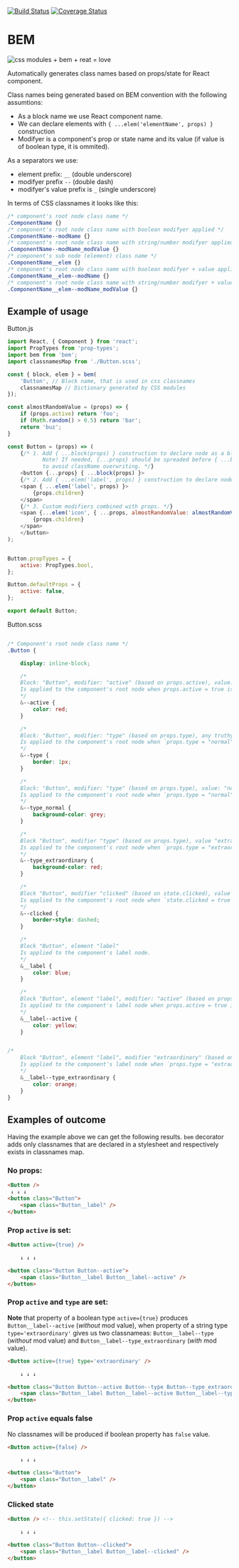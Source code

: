 [![Build Status](https://travis-ci.com/textkernel/bem.svg?branch=dev)](https://travis-ci.com/textkernel/bem) [![Coverage Status](https://coveralls.io/repos/github/textkernel/bem/badge.svg?branch=dev)](https://coveralls.io/github/textkernel/bem?branch=dev)

BEM
===

![css modules + bem + reat = love](./docs/logo.svg)

Automatically generates class names based on props/state for React component.

Class names being generated based on BEM convention with the following assumtions:
 * As a block name we use React component name.
 * We can declare elements with `{ ...elem('elementName', props) }` construction
 * Modifyer is a component's prop or state name and its value (if value is of boolean type, it is ommited).

As a separators we use:
* element prefix: `__` (double underscore)
* modifyer prefix `--` (double dash)
* modifyer's value prefix is `_` (single underscore)

In terms of CSS classnames it looks like this:
```css
/* component's root node class name */
.ComponentName {}
/* component's root node class name with boolean modifyer applied */
.ComponentName--modName {}
/* component's root node class name with string/number modifyer applied */
.ComponentName--modName_modValue {}
/* component's sub node (element) class name */
.ComponentName__elem {}
/* component's root node class name with boolean modifyer + value applied */
.ComponentName__elem--modName {}
/* component's root node class name with string/number modifyer + value applied */
.ComponentName__elem--modName_modValue {}
```

Example of usage
----------------

Button.js

```js
import React, { Component } from 'react';
import PropTypes from 'prop-types';
import bem from 'bem';
import classnamesMap from './Button.scss';

const { block, elem } = bem(
    'Button', // Block name, that is used in css classnames
    classnamesMap // Dictionary generated by CSS modules
});

const almostRandomValue = (props) => {
    if (props.active) return 'foo';
    if (Math.random() > 0.5) return 'bar';
    return 'buz';
}

const Button = (props) => (
    {/* 1. Add { ...block(props) } construction to declare node as a block
           Note! If needed, {...props} should be spreaded before { ...block(props) } in order
           to avoid className overwriting. */}
    <button {...props} { ...block(props) }>
    {/* 2. Add { ...elem('label', props) } construction to declare node as a label element. */}
    <span { ...elem('label', props) }>
        {props.children}
    </span>
    {/* 3. Custom modifiers combined with props. */}
    <span {...elem('icon', { ...props, almostRandomValue: almostRandomValue(props) }) }>
        {props.children}
    </span>
    </button>
);


Button.propTypes = {
    active: PropTypes.bool,
};

Button.defaultProps = {
    active: false,
};

export default Button;
```

Button.scss
```css

/* Component's root node class name */
.Button {

    display: inline-block;

    /*
    Block: "Button", modifier: "active" (based on props.active), value: true.
    Is applied to the component's root node when props.active = true is set.
    */
    &--active {
        color: red;
    }

    /*
    Block: "Button", modifier: "type" (based on props.type), any truthy value.
    Is applied to the component's root node when `props.type = "normal"` is set.
    */
    &--type {
        border: 1px;
    }

    /*
    Block: "Button", modifier: "type" (based on props.type), value: "normal".
    Is applied to the component's root node when `props.type = "normal"` is set.
    */
    &--type_normal {
        background-color: grey;
    }

    /*
    Block "Button", modifier "type" (based on props.type), value "extraordinary".
    Is applied to the component's root node when `props.type = "extraordinary"` is set.
    */
    &--type_extraordinary {
        background-color: red;
    }

    /*
    Block "Button", modifier "clicked" (based on state.clicked), value true.
    Is applied to the component's root node when `state.clicked = true` is set.
    */
    &--clicked {
        border-style: dashed;
    }

    /*
    Block "Button", element "label"
    Is applied to the component's label node.
    */
    &__label {
        color: blue;
    }

    /*
    Block "Button", element "label", modifier: "active" (based on props.active), value: true.
    Is applied to the component's label node when props.active = true is set.
    */
    &__label--active {
        color: yellow;
    }


/*
    Block "Button", element "label", modifier "extraordinary" (based on props.type), value "extraordinary".
    Is applied to the component's label node when `props.type = "extraordinary"` is set.
    */
    &__label--type_extraordinary {
        color: orange;
    }
}
```

Examples of outcome
-------------------

Having the example above we can get the following results.
`bem` decorator adds only classnames that are declared in a stylesheet and
respectively exists in classnames map.

### No props:
```html
<Button />
 ↓ ↓ ↓
<button class="Button">
    <span class="Button__label" />
</button>
```

### Prop `active` is set:

```html
<Button active={true} />

    ↓ ↓ ↓

<button class="Button Button--active">
    <span class="Button__label Button__label--active" />
</button>
```

### Prop `active` and `type` are set:

**Note** that property of a boolean type `active={true}` produces `Button__label--active` (*without* mod value), when property of a string type `type='extraordinary'` gives us two classnameas: `Button__label--type` (*without* mod value) and `Button__label--type_extraordinary` (*with* mod value).

```html
<Button active={true} type='extraordinary' />

    ↓ ↓ ↓

<button class="Button Button--active Button--type Button--type_extraordinary">
    <span class="Button__label Button__label--active Button__label--type Button__label--type_extraordinary" />
</button>
```

### Prop `active` equals false

No classnames will be produced if boolean property has `false` value.
```html
<Button active={false} />

    ↓ ↓ ↓

<button class="Button">
    <span class="Button__label" />
</button>
```

### Clicked state
```html
<Button /> <!-- this.setState({ clicked: true }) -->

    ↓ ↓ ↓

<button class="Button Button--clicked">
    <span class="Button__label Button__label--clicked" />
</button>
```

